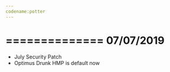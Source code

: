 ```yaml
---
codename:potter 
---
```


==============
  07/07/2019
==============
* July Security Patch
* Optimus Drunk HMP is default now
